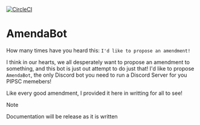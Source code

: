 [![CircleCI](https://dl.circleci.com/status-badge/img/gh/AFS-Summerside/AmendaBot/tree/main.svg?style=shield)](https://dl.circleci.com/status-badge/redirect/gh/AFS-Summerside/AmendaBot/tree/main)
# AmendaBot

How many times have you heard this: `I'd like to propose an amendment!`

I think in our hearts, we all desperately want to propose an amendment to something, and this bot is just out attempt to do just that! I'd like to propose `AmendaBot`, the only Discord bot you need to run a Discord Server for you PIPSC memebers! 

Like every good amendment, I provided it here in writting for all to see!

> [!NOTE]
>Documentation will be release as it is written
